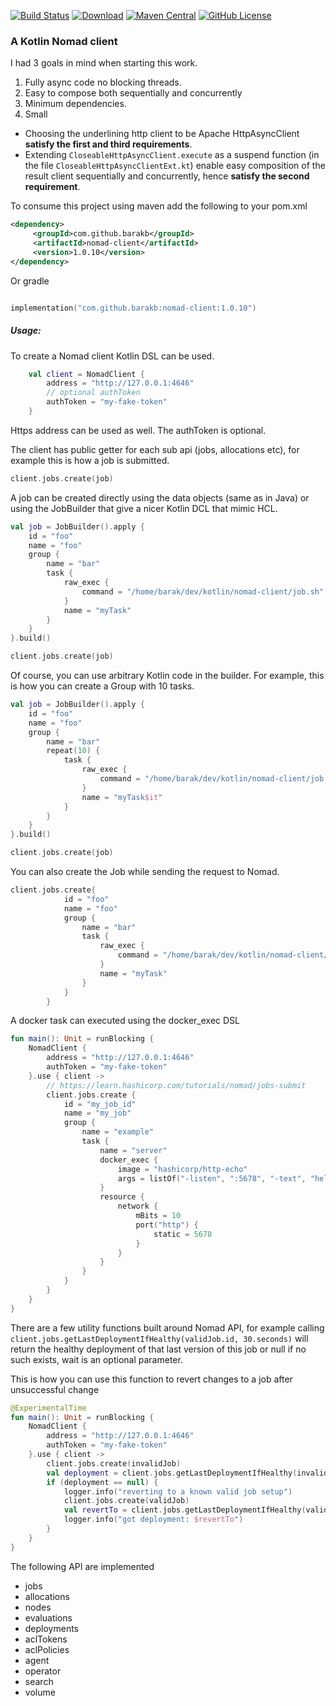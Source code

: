 [![Build Status](https://travis-ci.org/barakb/nomad-client.svg?branch=master)](https://travis-ci.org/barakb/nomad-client)
[![Download](https://api.bintray.com/packages/barakb/maven/nomad-client/images/download.svg)](https://bintray.com/barakb/maven/nomad-client/_latestVersion)
[![Maven Central](https://maven-badges.herokuapp.com/maven-central/com.github.barakb/nomad-client/badge.svg?color=blue)](https://maven-badges.herokuapp.com/maven-central/com.github.barakb/nomad-client)
[![GitHub License](https://img.shields.io/badge/license-Apache%20License%202.0-blue.svg?style=flat)](https://www.apache.org/licenses/LICENSE-2.0)
### A Kotlin Nomad client

I had 3 goals in mind when starting this work.

1. Fully async code no blocking threads.
2. Easy to compose both sequentially and concurrently
3. Minimum dependencies.
4. Small

- Choosing the underlining http client to be Apache HttpAsyncClient **satisfy the first and third requirements**.
- Extending `CloseableHttpAsyncClient.execute` as a suspend function (in the file `CloseableHttpAsyncClientExt.kt`)
  enable easy composition of the result client sequentially and concurrently, hence **satisfy the second requirement**. 

     
To consume this project using maven add the following to your pom.xml

````Xml
<dependency>
     <groupId>com.github.barakb</groupId>
     <artifactId>nomad-client</artifactId>
     <version>1.0.10</version>
</dependency>
````

Or gradle

````kotlin

implementation("com.github.barakb:nomad-client:1.0.10")
````


##### Usage:
To create a Nomad client Kotlin DSL can be used.
```Kotlin
    val client = NomadClient {
        address = "http://127.0.0.1:4646"
        // optional authToken
        authToken = "my-fake-token" 
    }
```   
Https address can be used as well.
The authToken is optional.

The client has public getter for each sub api (jobs, allocations etc), for example this is how a job is submitted.

```Kotlin
client.jobs.create(job)
```   
 
A job can be created directly using the data objects (same as in Java) 
or using the JobBuilder that give a nicer Kotlin DCL that mimic HCL. 

````Kotlin
val job = JobBuilder().apply {
    id = "foo"
    name = "foo"
    group {
        name = "bar"
        task {
            raw_exec {
                command = "/home/barak/dev/kotlin/nomad-client/job.sh"
            }
            name = "myTask"
        }
    }
}.build()

client.jobs.create(job)

````

Of course, you can use arbitrary Kotlin code in the builder. 
For example, this is how you can create a Group with 10 tasks.

````Kotlin
val job = JobBuilder().apply {
    id = "foo"
    name = "foo"
    group {
        name = "bar"
        repeat(10) {
            task {
                raw_exec {
                    command = "/home/barak/dev/kotlin/nomad-client/job.sh"
                }
                name = "myTask$it"
            }
        }
    }
}.build()

client.jobs.create(job)

````

You can also create the Job while sending the request to Nomad.

```Kotlin
client.jobs.create{
            id = "foo"
            name = "foo"
            group {
                name = "bar"
                task {
                    raw_exec {
                        command = "/home/barak/dev/kotlin/nomad-client/job.sh"
                    }
                    name = "myTask"
                }
            }
        }
```
A docker task can executed using the docker_exec DSL

````Kotlin
fun main(): Unit = runBlocking {
    NomadClient {
        address = "http://127.0.0.1:4646"
        authToken = "my-fake-token"
    }.use { client ->
        // https://learn.hashicorp.com/tutorials/nomad/jobs-submit
        client.jobs.create {
            id = "my_job_id"
            name = "my_job"
            group {
                name = "example"
                task {
                    name = "server"
                    docker_exec {
                        image = "hashicorp/http-echo"
                        args = listOf("-listen", ":5678", "-text", "hello world")
                    }
                    resource {
                        network {
                            mBits = 10
                            port("http") {
                                static = 5678
                            }
                        }
                    }
                }
            }
        }
    }
}

````

There are a few utility functions built around Nomad API, for example calling `client.jobs.getLastDeploymentIfHealthy(validJob.id, 30.seconds)`
will return the healthy deployment of that last version of this job or null if no such exists, wait is an optional parameter.

This is how you can use this function to revert changes to a job after unsuccessful change

````Kotlin
@ExperimentalTime
fun main(): Unit = runBlocking {
    NomadClient {
        address = "http://127.0.0.1:4646"
        authToken = "my-fake-token"
    }.use { client ->
        client.jobs.create(invalidJob)
        val deployment = client.jobs.getLastDeploymentIfHealthy(invalidJob.id, 30.seconds)
        if (deployment == null) {
            logger.info("reverting to a known valid job setup")
            client.jobs.create(validJob)
            val revertTo = client.jobs.getLastDeploymentIfHealthy(validJob.id, 30.seconds)
            logger.info("got deployment: $revertTo")
        }
    }
}
````


The following API are implemented
- jobs
- allocations
- nodes
- evaluations
- deployments
- aclTokens
- aclPolicies
- agent
- operator
- search
- volume

